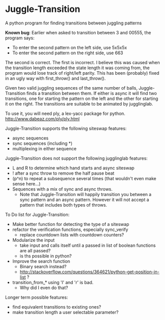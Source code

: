 Juggle-Transition
=================

A python program for finding transitions between juggling patterns

__Known bug__: Earlier when asked to transition between 3 and 00555, the program says:

 - To enter the second pattern on the left side, use 5x5x5x
 - To enter the second pattern on the right side, use 663

The second is correct.  The first is incorrect.  I believe this was caused when
the transition length exceeded the state length it was coming from, the program
would lose track of right/left parity.  This has been (probably) fixed in an
ugly way with first_throw() and last_throw().


Given two valid juggling sequences of the same number of balls,
Juggle-Transition finds a transition between them.  If either is async it will
find two transitions, one for starting the pattern on the left and the other
for starting it on the right.  The transitions are suitable to be animated by
jugglinglab.

To use it, you will need ply, a lex-yacc package for python.  http://www.dabeaz.com/ply/ply.html

Juggle-Transition supports the following siteswap features:
 - async sequences
 - sync sequences (including *)
 - multiplexing in either sequence

  
Juggle-Transition does not support the following jugglinglab features:
 - L and R to determine which hand starts and async siteswap
 - ! after a sync throw to remove the half pause beat
 - (p^n) to repeat a subsequence several times (that wouldn't even make sense here...)
 - Sequences with a mix of sync and async throws.
    - Note that Juggle-Transition will happily transition you between a sync
      pattern and an async pattern.  However it will not accept a pattern that
      includes both types of throws.

To Do list for Juggle-Transition:
 - Make better function for detecting the type of a siteswap
 - refactor the verification functions, especially sync_verify
   - replace countdown lists with countdown counters?
 - Modularize the input
   - take input and calls itself until a passed in list of boolean functions are all passed?
   - is ths possible in python?
 - Improve the search function
   - Binary search instead?
   - http://stackoverflow.com/questions/364621/python-get-position-in-list ?
 - transition_from_* using 'l' and 'r' is bad.  
    - Why did I even do that?
        
Longer term possible features:
 - find equivalent transitions to existing ones?
 - make transition length a user selectable parameter?



